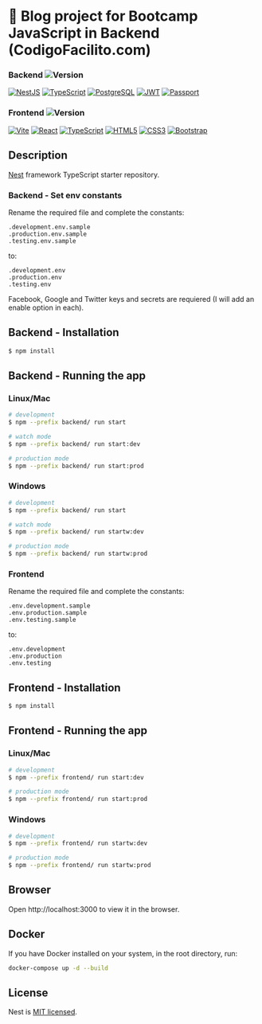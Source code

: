 # 📝 Blog project for Bootcamp JavaScript in Backend (CodigoFacilito.com)

### Backend ![Version](https://img.shields.io/badge/v0.0.1-alpha_(backend)-blue)

[![NestJS](https://img.shields.io/static/v1?style=for-the-badge&message=Passport&color=222222&logo=Passport&logoColor=34E27A&label=)](https://nestjs.com/)
[![TypeScript](https://img.shields.io/badge/TypeScript-007ACC?style=for-the-badge&logo=typescript&logoColor=white)](https://www.typescriptlang.org/)
[![PostgreSQL](https://img.shields.io/badge/PostgreSQL-316192?style=for-the-badge&logo=postgresql&logoColor=white)](https://www.postgresql.org/)
[![JWT](https://img.shields.io/badge/JWT-black?style=for-the-badge&logo=JSON%20web%20tokens)](https://jwt.io/)
[![Passport](https://img.shields.io/static/v1?style=for-the-badge&message=Passport&color=222222&logo=Passport&logoColor=34E27A&label=)](https://www.passportjs.org/)

### Frontend ![Version](https://img.shields.io/badge/v0.0.1-alpha_(frontend)-blue)

[![Vite](https://img.shields.io/static/v1?style=for-the-badge&message=Vite&color=646CFF&logo=Vite&logoColor=FFFFFF&label=)](https://vitejs.dev/)
[![React](https://img.shields.io/badge/React-20232A?style=for-the-badge&logo=react&logoColor=61DAFB)](https://react.dev/)
[![TypeScript](https://img.shields.io/badge/TypeScript-007ACC?style=for-the-badge&logo=typescript&logoColor=white)](https://www.typescriptlang.org/)
[![HTML5](https://img.shields.io/badge/HTML5-E34F26?style=for-the-badge&logo=html5&logoColor=white)](https://www.w3.org/TR/html5/)
[![CSS3](https://img.shields.io/badge/CSS3-1572B6?style=for-the-badge&logo=css3&logoColor=white)](https://www.w3.org/Style/CSS/)
[![Bootstrap](https://img.shields.io/badge/Bootstrap-563D7C?style=for-the-badge&logo=bootstrap&logoColor=white)](https://getbootstrap.com/)

## Description
[Nest](https://github.com/nestjs/nest) framework TypeScript starter repository.


### Backend - Set env constants
Rename the required file and complete the constants:
```
.development.env.sample
.production.env.sample
.testing.env.sample
```

to:
```
.development.env
.production.env
.testing.env
```

Facebook, Google and Twitter keys and secrets are requiered (I will add an enable option in each).


## Backend - Installation
```bash
$ npm install
```

## Backend - Running the app

### Linux/Mac
```bash
# development
$ npm --prefix backend/ run start

# watch mode
$ npm --prefix backend/ run start:dev

# production mode
$ npm --prefix backend/ run start:prod
```

### Windows
```bash
# development
$ npm --prefix backend/ run start

# watch mode
$ npm --prefix backend/ run startw:dev

# production mode
$ npm --prefix backend/ run startw:prod
```


### Frontend
Rename the required file and complete the constants:
```
.env.development.sample
.env.production.sample
.env.testing.sample
```

to:
```
.env.development
.env.production
.env.testing
```

## Frontend - Installation
```bash
$ npm install
```

## Frontend - Running the app

### Linux/Mac
```bash
# development
$ npm --prefix frontend/ run start:dev

# production mode
$ npm --prefix frontend/ run start:prod
```

### Windows
```bash
# development
$ npm --prefix frontend/ run startw:dev

# production mode
$ npm --prefix frontend/ run startw:prod
```


## Browser
Open http://localhost:3000 to view it in the browser.


## Docker
If you have Docker installed on your system, in the root directory, run:

```bash
docker-compose up -d --build
```


## License
Nest is [MIT licensed](LICENSE).
